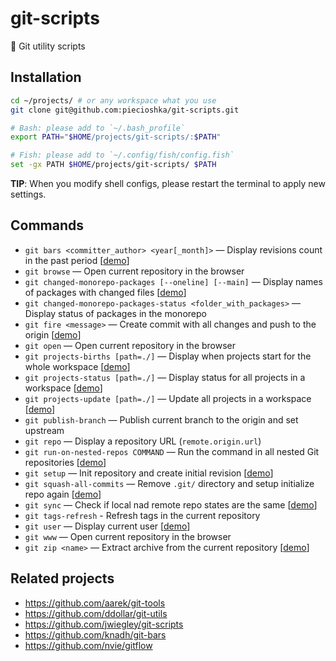 # git-scripts

🔨 Git utility scripts

## Installation

```bash
cd ~/projects/ # or any workspace what you use
git clone git@github.com:piecioshka/git-scripts.git

# Bash: please add to `~/.bash_profile`
export PATH="$HOME/projects/git-scripts/:$PATH"

# Fish: please add to `~/.config/fish/config.fish`
set -gx PATH $HOME/projects/git-scripts/ $PATH
```

**TIP**: When you modify shell configs, please restart the terminal to apply new settings.

## Commands

- `git bars <committer_author> <year[_month]>` — Display revisions count in the past period [[demo](demos/git-bars.example)]
- `git browse` — Open current repository in the browser
- `git changed-monorepo-packages [--oneline] [--main]` — Display names of packages with changed files [[demo](demos/git-changed-monorepo-packages.example)]
- `git changed-monorepo-packages-status <folder_with_packages>` — Display status of packages in the monorepo
- `git fire <message>` — Create commit with all changes and push to the origin [[demo](demos/git-fire.example)]
- `git open` — Open current repository in the browser
- `git projects-births [path=./]` — Display when projects start for the whole workspace [[demo](demos/git-projects-births.example)]
- `git projects-status [path=./]` — Display status for all projects in a workspace [[demo](demos/git-projects-status.example)]
- `git projects-update [path=./]` — Update all projects in a workspace [[demo](demos/git-projects-update.example)]
- `git publish-branch` — Publish current branch to the origin and set upstream
- `git repo` — Display a repository URL (`remote.origin.url`)
- `git run-on-nested-repos COMMAND` — Run the command in all nested Git repositories [[demo](demos/git-run-on-nested-repos.example)]
- `git setup` — Init repository and create initial revision [[demo](demos/git-setup.example)]
- `git squash-all-commits` — Remove `.git/` directory and setup initialize repo again [[demo](demos/git-squash-all-commits.example)]
- `git sync` — Check if local nad remote repo states are the same [[demo](demos/git-sync.example)]
- `git tags-refresh` - Refresh tags in the current repository
- `git user` — Display current user [[demo](demos/git-user.example)]
- `git www` — Open current repository in the browser
- `git zip <name>` — Extract archive from the current repository [[demo](demos/git-zip.example)]

## Related projects

- https://github.com/aarek/git-tools
- https://github.com/ddollar/git-utils
- https://github.com/jwiegley/git-scripts
- https://github.com/knadh/git-bars
- https://github.com/nvie/gitflow
